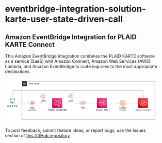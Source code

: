 # eventbridge-integration-solution-karte-user-state-driven-call
## Amazon EventBridge Integration for PLAID KARTE Connect

This Amazon EventBridge integration combines the PLAID KARTE software as a service (SaaS) with Amazon Connect, Amazon Web Services (AWS) Lambda, and Amazon EventBridge to route inquiries to the most appropriate destinations.

![Quick Start architecture for Amazon EventBridge integration with KARTE user calls](images/arch-eventbridge-karte-user-state-driven-call.png)

To post feedback, submit feature ideas, or report bugs, use the Issues section of [this GitHub repository](https://github.com/aws-quickstart/eventbridge-integration-solution-karte-user-state-driven-call).
